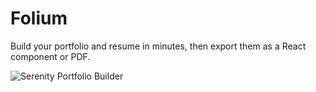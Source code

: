 # Folium

Build your portfolio and resume in minutes, then export them as a React component or PDF.

![Serenity Portfolio Builder](https://i.ibb.co/BKcfZwct/opengraph.jpg)
